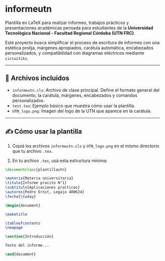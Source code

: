 # informeutn

Plantilla en LaTeX para realizar informes, trabajos prácticos y presentaciones académicas pensada para estudiantes de la **Universidad Tecnológica Nacional - Facultad Regional Córdoba (UTN FRC)**.

Este proyecto busca simplificar el proceso de escritura de informes con una estética prolija, márgenes apropiados, carátula automática, encabezados personalizados, y compatibilidad con diagramas eléctricos mediante `circuitikz`.

---

## 📁 Archivos incluidos

- `informeutn.cls`: Archivo de clase principal. Define el formato general del documento, la carátula, márgenes, encabezados y comandos personalizados.
- `test.tex`: Ejemplo básico que muestra cómo usar la plantilla.
- `UTN_logo.png`: Imagen del logo de la UTN que aparece en la carátula.

---

## ✍️ Cómo usar la plantilla

1. Copiá los archivos `informeutn.cls` y `UTN_logo.png` en el mismo directorio que tu archivo `.tex`.

2. En tu archivo `.tex`, usá esta estructura mínima:

```latex
\documentclass{plantillautn}

\materia{Materia universitaria}
\titulo{Informe pracito N°1}
\subtitulo{Aplicaciones practicas}
\autores{Pedro Ernst, Legajo 400624}
\fecha{\today}

\begin{document}

\maketitle

\tableofcontents
\newpage

\section{Introducción}

Texto del informe...

\end{document}
